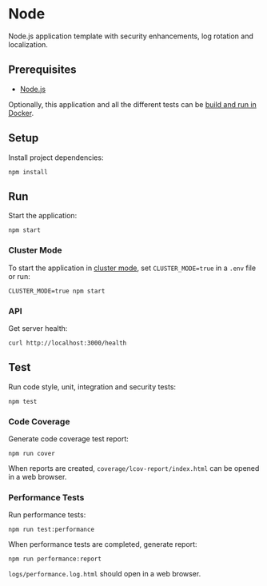 # Node

Node.js application template with security enhancements, log rotation and localization.

## Prerequisites

- [Node.js](https://nodejs.org)

Optionally, this application and all the different tests can be [build and run in Docker](https://github.com/filipecorrea/node/wiki/Build-and-Run-in-Docker).

## Setup

Install project dependencies:

```console
npm install
```

## Run

Start the application:

```console
npm start
```

### Cluster Mode

To start the application in [cluster mode](https://nodejs.org/api/cluster.html#cluster_cluster), set `CLUSTER_MODE=true` in a `.env` file or run:

```console
CLUSTER_MODE=true npm start
```

### API

Get server health:

```console
curl http://localhost:3000/health
```

## Test

Run code style, unit, integration and security tests:

```console
npm test
```

### Code Coverage

Generate code coverage test report:

```console
npm run cover
```

When reports are created, `coverage/lcov-report/index.html` can be opened in a web browser.

### Performance Tests

Run performance tests:

```console
npm run test:performance
```

When performance tests are completed, generate report:

```console
npm run performance:report
```

`logs/performance.log.html` should open in a web browser.

